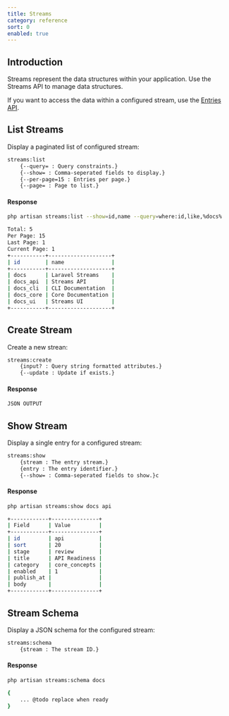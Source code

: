 ```yaml
---
title: Streams
category: reference
sort: 0
enabled: true
---
```


## Introduction

Streams represent the data structures within your application. Use the Streams API to manage data structures.

If you want to access the data within a configured stream, use the [Entries API](entries).

## List Streams

Display a paginated list of configured stream:

```bash
streams:list
    {--query= : Query constraints.}
    {--show= : Comma-seperated fields to display.}
    {--per-page=15 : Entries per page.}
    {--page= : Page to list.}
```

#### Response

```bash
php artisan streams:list --show=id,name --query=where:id,like,%docs%

Total: 5
Per Page: 15
Last Page: 1
Current Page: 1
+-----------+--------------------+
| id        | name               |
+-----------+--------------------+
| docs      | Laravel Streams    |
| docs_api  | Streams API        |
| docs_cli  | CLI Documentation  |
| docs_core | Core Documentation |
| docs_ui   | Streams UI         |
+-----------+--------------------+
```

## Create Stream

Create a new strean:

```bash
streams:create
    {input? : Query string formatted attributes.}
    {--update : Update if exists.}
```

#### Response

```bash
JSON OUTPUT
```

## Show Stream

Display a single entry for a configured stream:

```bash
streams:show
    {stream : The entry stream.}
    {entry : The entry identifier.}
    {--show= : Comma-seperated fields to show.}c
```


#### Response

```bash
php artisan streams:show docs api

+------------+---------------+
| Field      | Value         |
+------------+---------------+
| id         | api           |
| sort       | 20            |
| stage      | review        |
| title      | API Readiness |
| category   | core_concepts |
| enabled    | 1             |
| publish_at |               |
| body       |               |
+------------+---------------+
```

## Stream Schema

Display a JSON schema for the configured stream:

```bash
streams:schema
    {stream : The stream ID.}
```


#### Response

```bash
php artisan streams:schema docs

{
    ... @todo replace when ready
}
```
